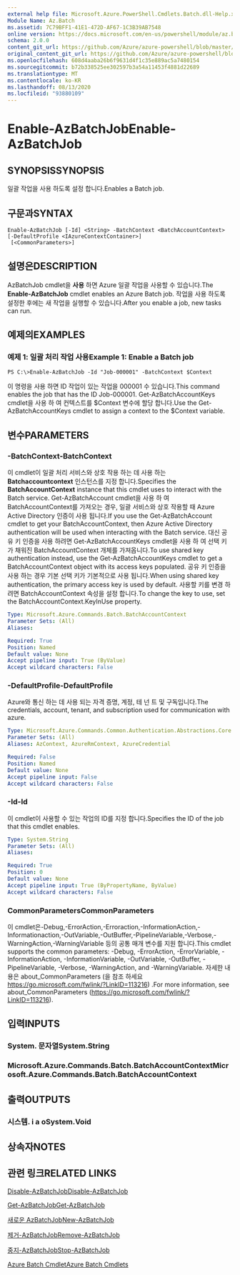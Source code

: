```yaml
---
external help file: Microsoft.Azure.PowerShell.Cmdlets.Batch.dll-Help.xml
Module Name: Az.Batch
ms.assetid: 7C79BFF1-41E1-472D-AF67-1C3B39AB7548
online version: https://docs.microsoft.com/en-us/powershell/module/az.batch/enable-azbatchjob
schema: 2.0.0
content_git_url: https://github.com/Azure/azure-powershell/blob/master/src/Batch/Batch/help/Enable-AzBatchJob.md
original_content_git_url: https://github.com/Azure/azure-powershell/blob/master/src/Batch/Batch/help/Enable-AzBatchJob.md
ms.openlocfilehash: 608d4aaba26b6f9631d4f1c35e889ac5a7480154
ms.sourcegitcommit: b72b338525ee302597b3a54a11453f4881d22689
ms.translationtype: MT
ms.contentlocale: ko-KR
ms.lasthandoff: 08/13/2020
ms.locfileid: "93880109"
---
```

# <span data-ttu-id="a9b33-101">Enable-AzBatchJob</span><span class="sxs-lookup"><span data-stu-id="a9b33-101">Enable-AzBatchJob</span></span>

## <span data-ttu-id="a9b33-102">SYNOPSIS</span><span class="sxs-lookup"><span data-stu-id="a9b33-102">SYNOPSIS</span></span>
<span data-ttu-id="a9b33-103">일괄 작업을 사용 하도록 설정 합니다.</span><span class="sxs-lookup"><span data-stu-id="a9b33-103">Enables a Batch job.</span></span>

## <span data-ttu-id="a9b33-104">구문과</span><span class="sxs-lookup"><span data-stu-id="a9b33-104">SYNTAX</span></span>

```
Enable-AzBatchJob [-Id] <String> -BatchContext <BatchAccountContext> [-DefaultProfile <IAzureContextContainer>]
 [<CommonParameters>]
```

## <span data-ttu-id="a9b33-105">설명은</span><span class="sxs-lookup"><span data-stu-id="a9b33-105">DESCRIPTION</span></span>
<span data-ttu-id="a9b33-106">AzBatchJob cmdlet을 **사용** 하면 Azure 일괄 작업을 사용할 수 있습니다.</span><span class="sxs-lookup"><span data-stu-id="a9b33-106">The **Enable-AzBatchJob** cmdlet enables an Azure Batch job.</span></span>
<span data-ttu-id="a9b33-107">작업을 사용 하도록 설정한 후에는 새 작업을 실행할 수 있습니다.</span><span class="sxs-lookup"><span data-stu-id="a9b33-107">After you enable a job, new tasks can run.</span></span>

## <span data-ttu-id="a9b33-108">예제의</span><span class="sxs-lookup"><span data-stu-id="a9b33-108">EXAMPLES</span></span>

### <span data-ttu-id="a9b33-109">예제 1: 일괄 처리 작업 사용</span><span class="sxs-lookup"><span data-stu-id="a9b33-109">Example 1: Enable a Batch job</span></span>
```
PS C:\>Enable-AzBatchJob -Id "Job-000001" -BatchContext $Context
```

<span data-ttu-id="a9b33-110">이 명령을 사용 하면 ID 작업이 있는 작업을 000001 수 있습니다.</span><span class="sxs-lookup"><span data-stu-id="a9b33-110">This command enables the job that has the ID Job-000001.</span></span>
<span data-ttu-id="a9b33-111">Get-AzBatchAccountKeys cmdlet을 사용 하 여 컨텍스트를 $Context 변수에 할당 합니다.</span><span class="sxs-lookup"><span data-stu-id="a9b33-111">Use the Get-AzBatchAccountKeys cmdlet to assign a context to the $Context variable.</span></span>

## <span data-ttu-id="a9b33-112">변수</span><span class="sxs-lookup"><span data-stu-id="a9b33-112">PARAMETERS</span></span>

### <span data-ttu-id="a9b33-113">-BatchContext</span><span class="sxs-lookup"><span data-stu-id="a9b33-113">-BatchContext</span></span>
<span data-ttu-id="a9b33-114">이 cmdlet이 일괄 처리 서비스와 상호 작용 하는 데 사용 하는 **Batchaccountcontext** 인스턴스를 지정 합니다.</span><span class="sxs-lookup"><span data-stu-id="a9b33-114">Specifies the **BatchAccountContext** instance that this cmdlet uses to interact with the Batch service.</span></span>
<span data-ttu-id="a9b33-115">Get-AzBatchAccount cmdlet을 사용 하 여 BatchAccountContext를 가져오는 경우, 일괄 서비스와 상호 작용할 때 Azure Active Directory 인증이 사용 됩니다.</span><span class="sxs-lookup"><span data-stu-id="a9b33-115">If you use the Get-AzBatchAccount cmdlet to get your BatchAccountContext, then Azure Active Directory authentication will be used when interacting with the Batch service.</span></span> <span data-ttu-id="a9b33-116">대신 공유 키 인증을 사용 하려면 Get-AzBatchAccountKeys cmdlet을 사용 하 여 선택 키가 채워진 BatchAccountContext 개체를 가져옵니다.</span><span class="sxs-lookup"><span data-stu-id="a9b33-116">To use shared key authentication instead, use the Get-AzBatchAccountKeys cmdlet to get a BatchAccountContext object with its access keys populated.</span></span> <span data-ttu-id="a9b33-117">공유 키 인증을 사용 하는 경우 기본 선택 키가 기본적으로 사용 됩니다.</span><span class="sxs-lookup"><span data-stu-id="a9b33-117">When using shared key authentication, the primary access key is used by default.</span></span> <span data-ttu-id="a9b33-118">사용할 키를 변경 하려면 BatchAccountContext 속성을 설정 합니다.</span><span class="sxs-lookup"><span data-stu-id="a9b33-118">To change the key to use, set the BatchAccountContext.KeyInUse property.</span></span>

```yaml
Type: Microsoft.Azure.Commands.Batch.BatchAccountContext
Parameter Sets: (All)
Aliases:

Required: True
Position: Named
Default value: None
Accept pipeline input: True (ByValue)
Accept wildcard characters: False
```

### <span data-ttu-id="a9b33-119">-DefaultProfile</span><span class="sxs-lookup"><span data-stu-id="a9b33-119">-DefaultProfile</span></span>
<span data-ttu-id="a9b33-120">Azure와 통신 하는 데 사용 되는 자격 증명, 계정, 테 넌 트 및 구독입니다.</span><span class="sxs-lookup"><span data-stu-id="a9b33-120">The credentials, account, tenant, and subscription used for communication with azure.</span></span>

```yaml
Type: Microsoft.Azure.Commands.Common.Authentication.Abstractions.Core.IAzureContextContainer
Parameter Sets: (All)
Aliases: AzContext, AzureRmContext, AzureCredential

Required: False
Position: Named
Default value: None
Accept pipeline input: False
Accept wildcard characters: False
```

### <span data-ttu-id="a9b33-121">-Id</span><span class="sxs-lookup"><span data-stu-id="a9b33-121">-Id</span></span>
<span data-ttu-id="a9b33-122">이 cmdlet이 사용할 수 있는 작업의 ID를 지정 합니다.</span><span class="sxs-lookup"><span data-stu-id="a9b33-122">Specifies the ID of the job that this cmdlet enables.</span></span>

```yaml
Type: System.String
Parameter Sets: (All)
Aliases:

Required: True
Position: 0
Default value: None
Accept pipeline input: True (ByPropertyName, ByValue)
Accept wildcard characters: False
```

### <span data-ttu-id="a9b33-123">CommonParameters</span><span class="sxs-lookup"><span data-stu-id="a9b33-123">CommonParameters</span></span>
<span data-ttu-id="a9b33-124">이 cmdlet은-Debug,-ErrorAction,-Erroraction,-InformationAction,-Informationaction,-OutVariable,-OutBuffer,-PipelineVariable,-Verbose,-WarningAction,-WarningVariable 등의 공통 매개 변수를 지원 합니다.</span><span class="sxs-lookup"><span data-stu-id="a9b33-124">This cmdlet supports the common parameters: -Debug, -ErrorAction, -ErrorVariable, -InformationAction, -InformationVariable, -OutVariable, -OutBuffer, -PipelineVariable, -Verbose, -WarningAction, and -WarningVariable.</span></span> <span data-ttu-id="a9b33-125">자세한 내용은 about_CommonParameters (을 참조 하세요 https://go.microsoft.com/fwlink/?LinkID=113216) .</span><span class="sxs-lookup"><span data-stu-id="a9b33-125">For more information, see about_CommonParameters (https://go.microsoft.com/fwlink/?LinkID=113216).</span></span>

## <span data-ttu-id="a9b33-126">입력</span><span class="sxs-lookup"><span data-stu-id="a9b33-126">INPUTS</span></span>

### <span data-ttu-id="a9b33-127">System. 문자열</span><span class="sxs-lookup"><span data-stu-id="a9b33-127">System.String</span></span>

### <span data-ttu-id="a9b33-128">Microsoft.Azure.Commands.Batch.BatchAccountContext</span><span class="sxs-lookup"><span data-stu-id="a9b33-128">Microsoft.Azure.Commands.Batch.BatchAccountContext</span></span>

## <span data-ttu-id="a9b33-129">출력</span><span class="sxs-lookup"><span data-stu-id="a9b33-129">OUTPUTS</span></span>

### <span data-ttu-id="a9b33-130">시스템. i a o</span><span class="sxs-lookup"><span data-stu-id="a9b33-130">System.Void</span></span>

## <span data-ttu-id="a9b33-131">상속자</span><span class="sxs-lookup"><span data-stu-id="a9b33-131">NOTES</span></span>

## <span data-ttu-id="a9b33-132">관련 링크</span><span class="sxs-lookup"><span data-stu-id="a9b33-132">RELATED LINKS</span></span>

[<span data-ttu-id="a9b33-133">Disable-AzBatchJob</span><span class="sxs-lookup"><span data-stu-id="a9b33-133">Disable-AzBatchJob</span></span>](./Disable-AzBatchJob.md)

[<span data-ttu-id="a9b33-134">Get-AzBatchJob</span><span class="sxs-lookup"><span data-stu-id="a9b33-134">Get-AzBatchJob</span></span>](./Get-AzBatchJob.md)

[<span data-ttu-id="a9b33-135">새로운 AzBatchJob</span><span class="sxs-lookup"><span data-stu-id="a9b33-135">New-AzBatchJob</span></span>](./New-AzBatchJob.md)

[<span data-ttu-id="a9b33-136">제거-AzBatchJob</span><span class="sxs-lookup"><span data-stu-id="a9b33-136">Remove-AzBatchJob</span></span>](./Remove-AzBatchJob.md)

[<span data-ttu-id="a9b33-137">중지-AzBatchJob</span><span class="sxs-lookup"><span data-stu-id="a9b33-137">Stop-AzBatchJob</span></span>](./Stop-AzBatchJob.md)

[<span data-ttu-id="a9b33-138">Azure Batch Cmdlet</span><span class="sxs-lookup"><span data-stu-id="a9b33-138">Azure Batch Cmdlets</span></span>](/powershell/module/az.batch)


